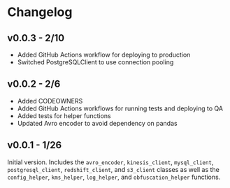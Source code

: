 # Changelog

## v0.0.3 - 2/10

- Added GitHub Actions workflow for deploying to production
- Switched PostgreSQLClient to use connection pooling

## v0.0.2 - 2/6

- Added CODEOWNERS
- Added GitHub Actions workflows for running tests and deploying to QA
- Added tests for helper functions
- Updated Avro encoder to avoid dependency on pandas

## v0.0.1 - 1/26

Initial version. Includes the `avro_encoder`, `kinesis_client`, `mysql_client`, `postgresql_client`, `redshift_client`, and `s3_client` classes as well as the `config_helper`, `kms_helper`, `log_helper`, and `obfuscation_helper` functions.